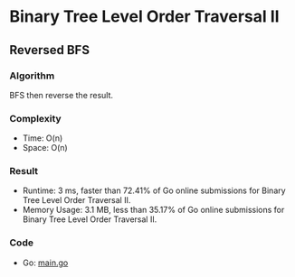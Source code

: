 # Binary Tree Level Order Traversal II



## Reversed BFS 



### Algorithm

BFS then reverse the result.


### Complexity

- Time: O(n)
- Space: O(n)


### Result

- Runtime: 3 ms, faster than 72.41% of Go online submissions for Binary Tree Level Order Traversal II.
- Memory Usage: 3.1 MB, less than 35.17% of Go online submissions for Binary Tree Level Order Traversal II.


### Code

- Go: [main.go](#maingo)

